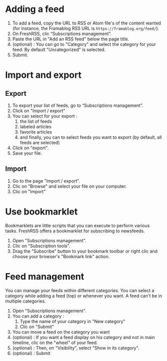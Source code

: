 # Adding a feed

 1. To add a feed, copy the URL to RSS or Atom file's of the content wanted (for instance, the Framablog RSS URL is `https://framablog.org/feed/`).
 2. On FreshRSS, clic “Subscriptions management”.
 3. Paste the URL in "Add an RSS feed" below the page title.
 4. (optional) : You can go to "Category" and select the category for your feed. By default "Uncategorized" is selected.
 5. Submit.

# Import and export

## Export

 1. To export your list of feeds, go to “Subscriptions management”.
 2. Click on "Import / export"
 3. You can select for your export :
    1. the list of feeds
    2. labeled articles
    3. favorite articles
    4. and finally, you can to select feeds you want to export (by default, all feeds are selected)
 4. Click on "export".
 5. Save your file.
 
 ## Import
 
  1. Go to the page "Import / export".
  2. Clic on "Browse" and select your file on your computer.
  3. Clic on "Import"
  
# Use bookmarklet

Bookmarklets are little scripts that you can execute to perform various tasks. FreshRSS offers a bookmarklet for subscribing to newsfeeds.

 1. Open "Subscriptions management".
 2. Clic on "Subscription tools".
 3. Drag the "Subscribe" button to your bookmark toolbar or right clic and choose your browser's "Bookmark link" action.

# Feed management

You can manage your feeds within different categories. You can select a category while adding a feed (top) or whenever you want. A feed can't be in multiple categories.

 1. Open "Subscriptions management".
 2. You can add a category :
    1. Type the name of your category in "New category"
    2. Clic on "Submit"
 3. You can move a feed on the category you want
 4. (optional) : If you want a feed display on his category and not in main timeline, clic on the "wheel" of your feed.
 5. (optional) : Then, on "Visibility", select "Show in its category".
 6. (optional) : Submit
